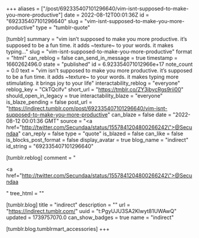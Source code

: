 +++
aliases = ["/post/692335407101296640/vim-isnt-supposed-to-make-you-more-productive"]
date = 2022-08-12T00:01:36Z
id = "692335407101296640"
slug = "vim-isnt-supposed-to-make-you-more-productive"
type = "tumblr-quote"

[tumblr]
summary = "vim isn’t supposed to make you more productive. it’s supposed to be a fun time. it adds ~texture~ to your words. it makes typing..."
slug = "vim-isnt-supposed-to-make-you-more-productive"
format = "html"
can_reblog = false
can_send_in_message = true
timestamp = 1660262496.0
state = "published"
id = 6.923354071012966e+17
note_count = 0.0
text = "vim isn&rsquo;t supposed to make you more productive. it&rsquo;s supposed to be a fun time. it adds ~texture~ to your words. it makes typing more stimulating. it brings joy to your life"
interactability_reblog = "everyone"
reblog_key = "CkTQcifv"
short_url = "https://tmblr.co/ZY3jbycRgs9rii00"
should_open_in_legacy = true
interactability_blaze = "everyone"
is_blaze_pending = false
post_url = "https://indirect.tumblr.com/post/692335407101296640/vim-isnt-supposed-to-make-you-more-productive"
can_blaze = false
date = "2022-08-12 00:01:36 GMT"
source = "<a href=\"http://twitter.com/Secundaa/status/1557841204800266242\">@Secundaa</a>"
can_reply = false
type = "quote"
is_blazed = false
can_like = false
is_blocks_post_format = false
display_avatar = true
blog_name = "indirect"
id_string = "692335407101296640"

[tumblr.reblog]
comment = "<p><a href=\"http://twitter.com/Secundaa/status/1557841204800266242\">@Secundaa</a></p>"
tree_html = ""

[tumblr.blog]
title = "indirect"
description = ""
url = "https://indirect.tumblr.com/"
uuid = "t:PgyUJU3SA2Klwyt81UWAwQ"
updated = 1739757070.0
can_show_badges = true
name = "indirect"

[tumblr.blog.tumblrmart_accessories]
+++
